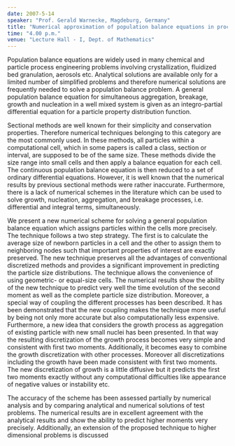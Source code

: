 ```yaml
---
date: 2007-5-14
speaker: "Prof. Gerald Warnecke, Magdeburg, Germany"
title: "Numerical approximation of population balance equations in process engineering"
time: "4.00 p.m."
venue: "Lecture Hall - I, Dept. of Mathematics"
---
```

Population balance equations are widely used in many chemical and 
particle process engineering problems involving crystallization, fluidized 
bed granulation, aerosols etc. Analytical solutions are available only for 
a limited number of simplified problems and therefore numerical solutions 
are frequently needed to solve a population balance problem. A general 
population balance equation for simultaneous aggregation, breakage, growth 
and nucleation in a well  mixed system is given as an integro-partial 
differential equation for a particle property distribution function.


Sectional methods are well known for their simplicity and 
conservation properties. Therefore numerical techniques belonging to this 
category are the most commonly used. In these methods, all particles 
within a computational cell, which in some papers is called a class, 
section or interval, are supposed to be of the same size. These methods 
divide the size range into small cells and then apply a balance equation 
for each cell. The continuous population balance equation is then reduced 
to a set of ordinary differential equations. However, it is well known 
that the numerical results by previous sectional methods were rather 
inaccurate. Furthermore, there is a lack of numerical schemes in the 
literature which can be used to solve growth, nucleation, aggregation, and 
breakage processes, i.e. differential and integral terms, simultaneously.


We present a new numerical scheme for solving a general population 
balance equation which assigns particles within the cells more precisely. 
The technique follows a two step strategy. The first is to calculate the 
average size of newborn particles in a cell and the other to assign them 
to neighboring nodes such that important properties of interest are 
exactly preserved. The new technique preserves all the advantages of 
conventional discretized methods and provides a significant improvement in 
predicting the particle size distributions. The technique allows the 
convenience of using geometric- or equal-size cells. The numerical results 
show the ability of the new technique to predict very well the time 
evolution of the second moment as well as the complete particle size 
distribution. Moreover, a special way of coupling the different processes 
has been described. It has been demonstrated that the new coupling makes 
the technique more useful by being not only more accurate but also 
computationally less expensive. Furthermore, a new idea that considers the 
growth process as aggregation of existing particle with new small nuclei 
has been presented. In that way the resulting discretization of the growth 
process becomes very simple and consistent with first two moments. 
Additionally, it becomes easy to combine the growth discretization with 
other processes. Moreover all discretizations including the growth have 
been made consistent with first two moments. The new discretization of 
growth is a little diffusive but it predicts the first two moments exactly 
without any computational difficulties like appearance of negative values 
or instability etc.


The accuracy of the scheme has been assessed partially by 
numerical analysis and by comparing analytical and numerical solutions of 
test problems. The numerical results are in excellent agreement with the 
analytical results and show the ability to predict higher moments very 
precisely.  Additionally, an extension of the proposed technique to higher 
dimensional problems is discussed

